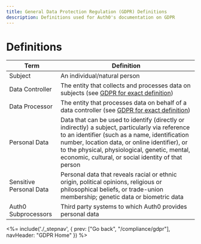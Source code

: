 ```yaml
---
title: General Data Protection Regulation (GDPR) Definitions
description: Definitions used for Auth0's documentation on GDPR
---
```

# Definitions

| Term | Definition |
| - | - |
| Subject | An individual/natural person |
| Data Controller | The entity that collects and processes data on subjects (see [GDPR for exact definition](https://gdpr-info.eu/art-4-gdpr/)) |
| Data Processor | The entity that processes data on behalf of a data controller (see [GDPR for exact definition](https://gdpr-info.eu/art-4-gdpr/)) |
| Personal Data | Data that can be used to identify (directly or indirectly) a subject, particularly via reference to an identifier (such as a name, identification number, location data, or online identifier), or to the physical, physiological, genetic, mental, economic, cultural, or social identity of that person |
| Sensitive Personal Data | Personal data that reveals racial or ethnic origin, political opinions, religious or philosophical beliefs, or trade-union membership; genetic data or biometric data |
| Auth0 Subprocessors | Third party systems to which Auth0 provides personal data |

<%= include('./_stepnav', {
 prev: ["Go back", "/compliance/gdpr"],
 navHeader: "GDPR Home"
}) %>